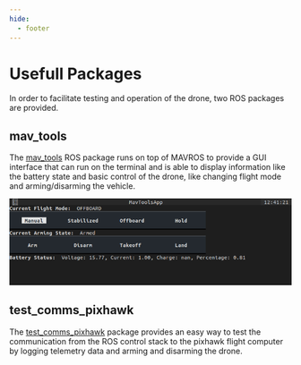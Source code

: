 ```yaml
---
hide:
  - footer
---
```


# Usefull Packages

In order to facilitate testing and operation of the drone, two ROS packages are provided.

## mav_tools

The [mav_tools](https://github.com/hardtekpt/M690B-Wiki/tree/master/mavros_simple_interface/mav_tools) ROS package runs on top of MAVROS to provide a GUI interface that can run on the terminal and is able to display information like the battery state and basic control of the drone, like changing flight mode and arming/disarming the vehicle.

![mav_tools Example](../../../assets/mav_tools_example.png "mav_tools Example")

## test_comms_pixhawk

The [test_comms_pixhawk](https://github.com/hardtekpt/M690B-Wiki/tree/master/drone_control_stack/src/test_comms_pixhawk) package provides an easy way to test the communication from the ROS control stack to the pixhawk flight computer by logging telemetry data and arming and disarming the drone.